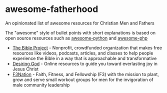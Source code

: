 # awesome-fatherhood
An opinionated list of awesome resources for Christian Men and Fathers

The "awesome" style of bullet points with short explanations is based on open source resources such as [awesome-python](https://github.com/vinta/awesome-python) and [awesome-php](https://github.com/ziadoz/awesome-php)

* [The Bible Project](https://bibleproject.com/) - Nonprofit, crowdfunded organization that makes free resources like videos, podcasts, articles, and classes to help people experience the Bible in a way that is approachable and transformative
* [Desiring God](https://www.desiringgod.org/) - Online resources to guide you toward everlasting joy in Jesus Christ
* [F3Nation](https://f3nation.com/) - Faith, Fitness, and Fellowship (F3) with the mission to plant, grow and serve small workout groups for men for the invigoration of male community leadership
